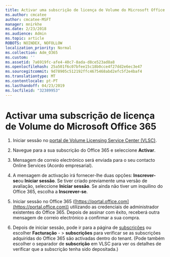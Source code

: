 ```yaml
---
title: Activar uma subscrição de licença de Volume do Microsoft Office 365
ms.author: cmcatee
author: cmcatee-MSFT
manager: mnirkhe
ms.date: 2/23/2018
ms.audience: Admin
ms.topic: article
ROBOTS: NOINDEX, NOFOLLOW
localization_priority: Normal
ms.collection: Adm_O365
ms.custom: ''
ms.assetid: 7a6919fc-afe4-40c7-8ada-d8ce523ad8a8
ms.openlocfilehash: 25a501f6c07bfee15c18b0cce4f27dd2e6ec3e47
ms.sourcegitcommit: 9d78905c512192ffc4675468abd2efc5f2e4baf4
ms.translationtype: MT
ms.contentlocale: pt-PT
ms.lasthandoff: 04/23/2019
ms.locfileid: "32389953"
---
```

# <a name="activating-a-microsoft-office-365-volume-license-subscription"></a>Activar uma subscrição de licença de Volume do Microsoft Office 365

1. Iniciar sessão no [portal de Volume Licensing Service Center (VLSC)](http://go.microsoft.com/fwlink/p/?LinkId=329762).
    
2. Navegue para a sua subscrição do Office 365 e seleccione **Activar**.
    
3. Mensagem de correio electrónico será enviada para o seu contacto Online Services (Acordo empresarial).
    
4. A mensagem de activação irá fornecer-lhe duas opções: **Inscrever-se**ou **Iniciar sessão**. Se tiver criado previamente uma versão de avaliação, seleccione **Iniciar sessão**. Se ainda não tiver um inquilino do Office 365, escolha a **Inscrever-se**.
    
5. Iniciar sessão no Office 365 ([https://portal.office.com](https://portal.office.com)) utilizando as credenciais de administrador existentes do Office 365. Depois de assinar com êxito, receberá outra mensagem de correio electrónico a confirmar a sua compra.
    
6. Depois de iniciar sessão, pode ir para a página de [subscrições](https://go.microsoft.com/fwlink/p/?linkid=842054) ou escolher **Facturação**  - \> **subscrições** para verificar se as subscrições adquiridas do Office 365 são activadas dentro do tenant. (Pode também escolher o separador de **subscrição** em VLSC para ver os detalhes de verificar que a subscrição tenha sido depositada.) 
    

